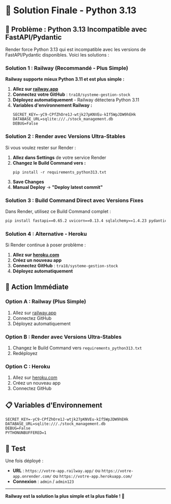 # 🚀 Solution Finale - Python 3.13

## 🚨 Problème : Python 3.13 Incompatible avec FastAPI/Pydantic

Render force Python 3.13 qui est incompatible avec les versions de FastAPI/Pydantic disponibles. Voici les solutions :

### **Solution 1 : Railway (Recommandé - Plus Simple)**

**Railway supporte mieux Python 3.11 et est plus simple :**

1. **Allez sur [railway.app](https://railway.app)**
2. **Connectez votre GitHub** : `tra18/systeme-gestion-stock`
3. **Déployez automatiquement** - Railway détectera Python 3.11
4. **Variables d'environnement Railway :**
   ```
   SECRET_KEY=-yC9-CPfZhOre1J-wtjk27pKNVEu-kIf5WpJDW9hEHk
   DATABASE_URL=sqlite:///./stock_management.db
   DEBUG=False
   ```

### **Solution 2 : Render avec Versions Ultra-Stables**

Si vous voulez rester sur Render :

1. **Allez dans Settings** de votre service Render
2. **Changez le Build Command vers :**
   ```
   pip install -r requirements_python313.txt
   ```
3. **Save Changes**
4. **Manual Deploy** → **"Deploy latest commit"**

### **Solution 3 : Build Command Direct avec Versions Fixes**

Dans Render, utilisez ce Build Command complet :

```bash
pip install fastapi==0.65.2 uvicorn==0.13.4 sqlalchemy==1.4.23 pydantic==1.8.2 python-jose[cryptography]==3.3.0 passlib[bcrypt]==1.7.4 python-multipart==0.0.5 reportlab==3.6.13 python-dateutil==2.8.2 alembic==1.7.7
```

### **Solution 4 : Alternative - Heroku**

Si Render continue à poser problème :

1. **Allez sur [heroku.com](https://heroku.com)**
2. **Créez un nouveau app**
3. **Connectez GitHub** : `tra18/systeme-gestion-stock`
4. **Déployez automatiquement**

## 🎯 **Action Immédiate**

### **Option A : Railway (Plus Simple)**
1. Allez sur [railway.app](https://railway.app)
2. Connectez GitHub
3. Déployez automatiquement

### **Option B : Render avec Versions Ultra-Stables**
1. Changez le Build Command vers `requirements_python313.txt`
2. Redéployez

### **Option C : Heroku**
1. Allez sur [heroku.com](https://heroku.com)
2. Créez un nouveau app
3. Connectez GitHub

## 📋 **Variables d'Environnement**

```
SECRET_KEY=-yC9-CPfZhOre1J-wtjk27pKNVEu-kIf5WpJDW9hEHk
DATABASE_URL=sqlite:///./stock_management.db
DEBUG=False
PYTHONUNBUFFERED=1
```

## 🧪 **Test**

Une fois déployé :
- **URL** : `https://votre-app.railway.app/` ou `https://votre-app.onrender.com/` ou `https://votre-app.herokuapp.com/`
- **Connexion** : `admin` / `admin123`

---

**Railway est la solution la plus simple et la plus fiable ! 🚀**
